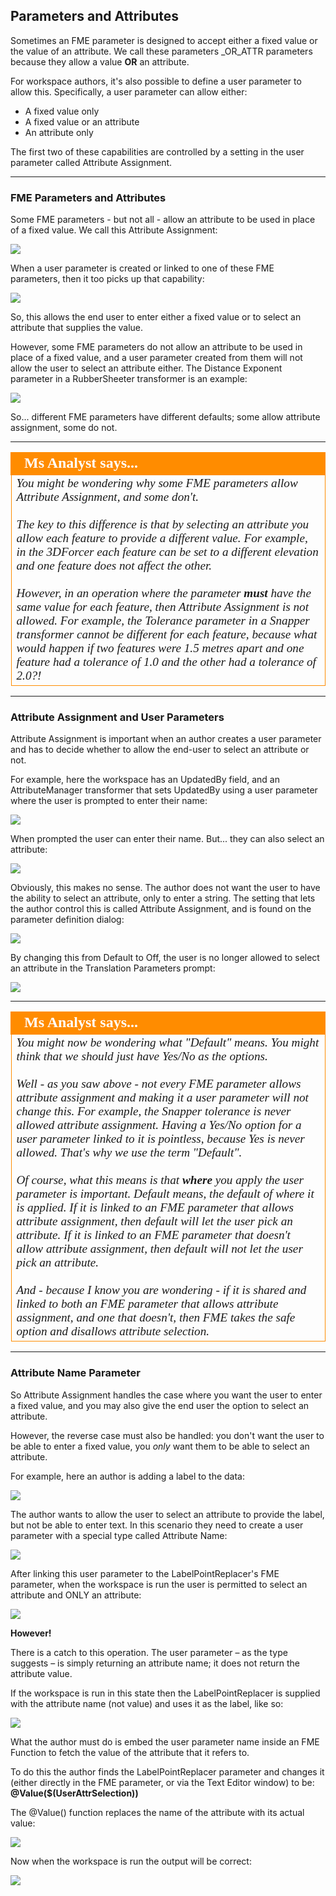 ## Parameters and Attributes ##

Sometimes an FME parameter is designed to accept either a fixed value or the value of an attribute. We call these parameters \_OR_ATTR parameters because they allow a value **OR** an attribute.

For workspace authors, it's also possible to define a user parameter to allow this. Specifically, a user parameter can allow either:

- A fixed value only
- A fixed value or an attribute
- An attribute only 

The first two of these capabilities are controlled by a setting in the user parameter called Attribute Assignment.


---

### FME Parameters and Attributes ###

Some FME parameters - but not all - allow an attribute to be used in place of a fixed value. We call this Attribute Assignment:
 
![](./Images/Img4.036.ORATTRParameterInTransformer.png)

When a user parameter is created or linked to one of these FME parameters, then it too picks up that capability:

![](./Images/Img4.037.ORATTRParameterPrompting.png)

So, this allows the end user to enter either a fixed value or to select an attribute that supplies the value.

However, some FME parameters do not allow an attribute to be used in place of a fixed value, and a user parameter created from them will not allow the user to select an attribute either. The Distance Exponent parameter in a RubberSheeter transformer is an example:
 
![](./Images/Img4.038.NotAnORATTRParameter.png)

So... different FME parameters have different defaults; some allow attribute assignment, some do not.

---

<!--Person X Says Section-->

<table style="border-spacing: 0px">
<tr>
<td style="vertical-align:middle;background-color:darkorange;border: 2px solid darkorange">
<i class="fa fa-quote-left fa-lg fa-pull-left fa-fw" style="color:white;padding-right: 12px;vertical-align:text-top"></i>
<span style="color:white;font-size:x-large;font-weight: bold;font-family:serif">Ms Analyst says...</span>
</td>
</tr>

<tr>
<td style="border: 1px solid darkorange">
<span style="font-family:serif; font-style:italic; font-size:larger">
You might be wondering why some FME parameters allow Attribute Assignment, and some don't.
<br><br>The key to this difference is that by selecting an attribute you allow each feature to provide a different value. For example, in the 3DForcer each feature can be set to a different elevation and one feature does not affect the other.
<br><br>However, in an operation where the parameter <strong>must</strong> have the same value for each feature, then Attribute Assignment is not allowed. For example, the Tolerance parameter in a Snapper transformer cannot be different for each feature, because what would happen if two features were 1.5 metres apart and one feature had a tolerance of 1.0 and the other had a tolerance of 2.0?!
</span>
</td>
</tr>
</table>

---

### Attribute Assignment and User Parameters ###

Attribute Assignment is important when an author creates a user parameter and has to decide whether to allow the end-user to select an attribute or not.

For example, here the workspace has an UpdatedBy field, and an AttributeManager transformer that sets UpdatedBy using a user parameter where the user is prompted to enter their name:

![](./Images/Img4.039.ParameterProvidedValue.png)

When prompted the user can enter their name. But... they can also select an attribute:

![](./Images/Img4.040.ParameterUnwantedAttrSelection.png)

Obviously, this makes no sense. The author does not want the user to have the ability to select an attribute, only to enter a string. The setting that lets the author control this is called Attribute Assignment, and is found on the parameter definition dialog:

![](./Images/Img4.041.AttributeAssignmentSetting.png)

By changing this from Default to Off, the user is no longer allowed to select an attribute in the Translation Parameters prompt:

![](./Images/Img4.042.ParameterNoUnwantedAttrSelection.png)

---

<!--Person X Says Section-->

<table style="border-spacing: 0px">
<tr>
<td style="vertical-align:middle;background-color:darkorange;border: 2px solid darkorange">
<i class="fa fa-quote-left fa-lg fa-pull-left fa-fw" style="color:white;padding-right: 12px;vertical-align:text-top"></i>
<span style="color:white;font-size:x-large;font-weight: bold;font-family:serif">Ms Analyst says...</span>
</td>
</tr>

<tr>
<td style="border: 1px solid darkorange">
<span style="font-family:serif; font-style:italic; font-size:larger">
You might now be wondering what "Default" means. You might think that we should just have Yes/No as the options.
<br><br>Well - as you saw above - not every FME parameter allows attribute assignment and making it a user parameter will not change this. For example, the Snapper tolerance is never allowed attribute assignment. Having a Yes/No option for a user parameter linked to it is pointless, because Yes is never allowed. That's why we use the term "Default".
<br><br>Of course, what this means is that <strong>where</strong> you apply the user parameter is important. Default means, the default of where it is applied. If it is linked to an FME parameter that allows attribute assignment, then default will let the user pick an attribute. If it is linked to an FME parameter that doesn't allow attribute assignment, then default will not let the user pick an attribute. 
<br><br>And - because I know you are wondering - if it is shared and linked to both an FME parameter that allows attribute assignment, and one that doesn't, then FME takes the safe option and disallows attribute selection.
</span>
</td>
</tr>
</table>

---

### Attribute Name Parameter ###

So Attribute Assignment handles the case where you want the user to enter a fixed value, and you may also give the end user the option to select an attribute.

However, the reverse case must also be handled: you don't want the user to be able to enter a fixed value, you *only* want them to be able to select an attribute. 

For example, here an author is adding a label to the data:

![](./Images/Img4.043.LabelReplacerNeedsUserInput.png)

The author wants to allow the user to select an attribute to provide the label, but not be able to enter text. In this scenario they need to create a user parameter with a special type called Attribute Name:

![](./Images/Img4.044.AttrNameParameter.png)

After linking this user parameter to the LabelPointReplacer's FME parameter, when the workspace is run the user is permitted to select an attribute and ONLY an attribute:

![](./Images/Img4.045.AttrNameSelection.png)

**However!**

There is a catch to this operation. The user parameter – as the type suggests – is simply returning an attribute name; it does not return the attribute value.

If the workspace is run in this state then the LabelPointReplacer is supplied with the attribute name (not value) and uses it as the label, like so:

![](./Images/Img4.046.AttrNameParameterBadResult.png)

What the author must do is embed the user parameter name inside an FME Function to fetch the value of the attribute that it refers to. 

To do this the author finds the LabelPointReplacer parameter and changes it (either directly in the FME parameter, or via the Text Editor window) to be: **@Value($(UserAttrSelection))**

The @Value() function replaces the name of the attribute with its actual value:

![](./Images/Img4.047.AttrNameParameterUsedCorrectly.png)

Now when the workspace is run the output will be correct:

![](./Images/Img4.048.AttrNameParameterGoodResult.png)